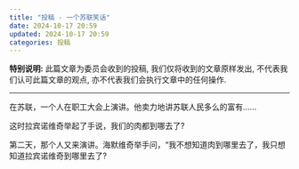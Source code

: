 ```yaml
---
title: "投稿 - 一个苏联笑话"
date: 2024-10-17 20:59
updated: 2024-10-17 20:59
categories: 投稿
---
```


**特别说明:** 此篇文章为委员会收到的投稿, 我们仅将收到的文章原样发出, 不代表我们认可此篇文章的观点, 亦不代表我们会执行文章中的任何操作.

---

在苏联，一个人在职工大会上演讲。他卖力地讲苏联人民多么的富有......

这时拉宾诺维奇举起了手说，我们的肉都到哪去了?

第二天，那个人又来演讲。海默维奇举手问，“我不想知道肉到哪里去了，我只想知道拉宾诺维奇到哪里去了?